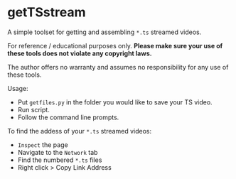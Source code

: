 # getTSstream

A simple toolset for getting and assembling `*.ts` streamed videos. 

For reference / educational purposes only. **Please make sure your use of these tools does not violate any copyright laws.** 

The author offers no warranty and assumes no responsibility for any use of these tools.

Usage:
- Put `getfiles.py` in the folder you would like to save your TS video.
- Run script.
- Follow the command line prompts.

To find the addess of your `*.ts` streamed videos:
- `Inspect` the page
- Navigate to the `Network` tab
- Find the numbered `*.ts` files
- Right click > Copy Link Address
